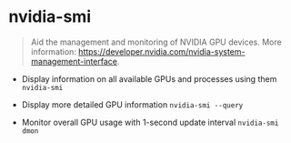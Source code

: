 # nvidia-smi
> Aid the management and monitoring of NVIDIA GPU devices.
> More information: <https://developer.nvidia.com/nvidia-system-management-interface>.

- Display information on all available GPUs and processes using them
`nvidia-smi`

- Display more detailed GPU information
`nvidia-smi --query`

- Monitor overall GPU usage with 1-second update interval
`nvidia-smi dmon`
